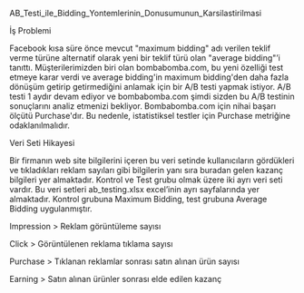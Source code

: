 AB_Testi_ile_Bidding_Yontemlerinin_Donusumunun_Karsilastirilmasi

İş Problemi

Facebook kısa süre önce mevcut "maximum bidding" adı verilen teklif verme türüne alternatif olarak yeni bir teklif türü olan "average bidding"’i tanıttı.
Müşterilerimizden biri olan bombabomba.com, bu yeni özelliği test etmeye karar verdi ve average bidding'in maximum bidding'den daha fazla dönüşüm getirip getirmediğini anlamak için bir A/B testi yapmak istiyor.
A/B testi 1 aydır devam ediyor ve bombabomba.com şimdi sizden bu A/B testinin sonuçlarını analiz etmenizi bekliyor. Bombabomba.com için nihai başarı ölçütü Purchase'dır. Bu nedenle, istatistiksel testler için Purchase metriğine odaklanılmalıdır.

Veri Seti Hikayesi

Bir firmanın web site bilgilerini içeren bu veri setinde kullanıcıların gördükleri ve tıkladıkları reklam sayıları gibi bilgilerin yanı sıra buradan gelen kazanç bilgileri yer almaktadır. Kontrol ve Test grubu olmak üzere iki ayrı veri seti vardır. Bu veri setleri ab_testing.xlsx excel’inin ayrı sayfalarında yer almaktadır. Kontrol grubuna Maximum Bidding, test grubuna Average Bidding uygulanmıştır.

Impression > 
Reklam görüntüleme sayısı

Click >
Görüntülenen reklama tıklama sayısı

Purchase >
Tıklanan reklamlar sonrası satın alınan ürün sayısı

Earning >
Satın alınan ürünler sonrası elde edilen kazanç
